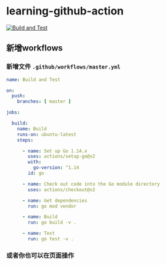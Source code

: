 # learning-github-action

[![Build and Test](https://github.com/sillyhatxu/learning-github-action/workflows/Build%20and%20Test/badge.svg?branch=master&event=push)](https://github.com/sillyhatxu/learning-github-action/actions)

## 新增workflows

### 新增文件 `.github/workflows/master.yml`

```yaml
name: Build and Test

on:
  push:
    branches: [ master ]

jobs:

  build:
    name: Build
    runs-on: ubuntu-latest
    steps:

      - name: Set up Go 1.14.x
        uses: actions/setup-go@v2
        with:
          go-version: ^1.14
        id: go

      - name: Check out code into the Go module directory
        uses: actions/checkout@v2

      - name: Get dependencies
        run: go mod vendor

      - name: Build
        run: go build -v .

      - name: Test
        run: go test -v .
```

### 或者你也可以在页面操作



